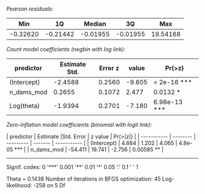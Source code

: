 *Pearson residuals:*

|     Min |      1Q  |  Median  |     3Q   |    Max   |
| ------- | -------- | -------- | -------- | -------- |
|-0.32620 | -0.21442 | -0.01955 | -0.01955 | 19.54168 |

*Count model coefficients (negbin with log link):*

| predictor   | Estimate Std. | Error z | value  | Pr(>z)        |    
| ----------- | ------------- | ------- | ------ | ------------- |
| (Intercept) |  -2.4588      | 0.2560  | -9.605 |  < 2e-16 \*** |
| n_dams_mod  |   0.2655      |  0.1072 |  2.477 |  0.0132 \*    |
| Log(theta)  | -1.9394       | 0.2701  | -7.180 | 6.98e-13 \*** |

*Zero-inflation model coefficients (binomial with logit link):*

| predictor   | Estimate |Std. Error | z value | Pr(>|z|)    |
| ----------- | -------- | --------- | ------- | ----------- |
| (Intercept) |   4.884  | 1.202     | 4.065   | 4.8e-05 \*\*\* |
| n_dams_mod  | -54.411  | 19.741    | -2.756  | 0.00585 \*\*  |

---
Signif. codes:  0 '\*\*\*' 0.001 '\*\*' 0.01 '\*' 0.05 '.' 0.1 ' ' 1 

Theta = 0.1438 
Number of iterations in BFGS optimization: 45 
Log-likelihood:  -258 on 5 Df
